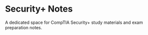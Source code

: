 # Security+ Notes

A dedicated space for CompTIA Security+ study materials and exam preparation notes.
